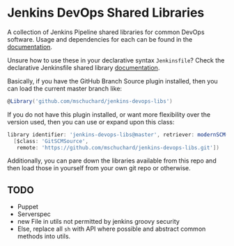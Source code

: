 # Jenkins DevOps Shared Libraries

A collection of Jenkins Pipeline shared libraries for common DevOps software. Usage and dependencies for each can be found in the [documentation](docs).

Unsure how to use these in your declarative syntax `Jenkinsfile`? Check the declarative Jenkinsfile shared library  [documentation](https://jenkins.io/doc/book/pipeline/shared-libraries/#using-libraries).

Basically, if you have the GitHub Branch Source plugin installed, then you can load the current master branch like:

```groovy
@Library('github.com/mschuchard/jenkins-devops-libs')
```

If you do not have this plugin installed, or want more flexibility over the version used, then you can use or expand upon this class:

```groovy
library identifier: 'jenkins-devops-libs@master', retriever: modernSCM(
  [$class: 'GitSCMSource',
   remote: 'https://github.com/mschuchard/jenkins-devops-libs.git'])
```

Additionally, you can pare down the libraries available from this repo and then load those in yourself from your own git repo or otherwise.

## TODO
- Puppet
- Serverspec
- new File in utils not permitted by jenkins groovy security
- Else, replace all `sh` with API where possible and abstract common methods into utils.
